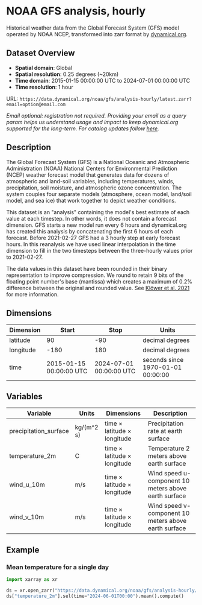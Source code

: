 # NOAA GFS analysis, hourly

Historical weather data from the Global Forecast System (GFS) model operated by NOAA NCEP, transformed into zarr format by [dynamical.org](https://dynamical.org).

## Dataset Overview

- **Spatial domain**: Global
- **Spatial resolution**: 0.25 degrees (~20km)
- **Time domain**: 2015-01-15 00:00:00 UTC to 2024-07-01 00:00:00 UTC
- **Time resolution**: 1 hour

URL: `https://data.dynamical.org/noaa/gfs/analysis-hourly/latest.zarr?email=option@email.com`

_Email optional: registration not required. Providing your email as a query param helps us understand usage and impact to keep dynamical.org supported for the long-term. For catalog updates follow [here](https://dynamical.org/updates)._

## Description

The Global Forecast System (GFS) is a National Oceanic and Atmospheric Administration (NOAA) National Centers for Environmental Prediction (NCEP) weather forecast model that generates data for dozens of atmospheric and land-soil variables, including temperatures, winds, precipitation, soil moisture, and atmospheric ozone concentration. The system couples four separate models (atmosphere, ocean model, land/soil model, and sea ice) that work together to depict weather conditions.

This dataset is an "analysis" containing the model's best estimate of each value at each timestep. In other words, it does not contain a forecast dimension. GFS starts a new model run every 6 hours and dynamical.org has created this analysis by concatenating the first 6 hours of each forecast. Before 2021-02-27 GFS had a 3 hourly step at early forecast hours. In this reanalysis we have used linear interpolation in the time dimension to fill in the two timesteps between the three-hourly values prior to 2021-02-27.

The data values in this dataset have been rounded in their binary representation to improve compression. We round to retain 9 bits of the floating point number's base (mantissa) which creates a maximum of 0.2% difference between the original and rounded value. See [Klöwer et al. 2021](https://www.nature.com/articles/s43588-021-00156-2) for more information.

## Dimensions

| Dimension | Start                   | Stop                    | Units                             |
| --------- | ----------------------- | ----------------------- | --------------------------------- |
| latitude  | 90                      | -90                     | decimal degrees                   |
| longitude | -180                    | 180                     | decimal degrees                   |
| time      | 2015-01-15 00:00:00 UTC | 2024-07-01 00:00:00 UTC | seconds since 1970-01-01 00:00:00 |

## Variables

| Variable              | Units      | Dimensions                  | Description                                          |
| --------------------- | ---------- | --------------------------- | ---------------------------------------------------- |
| precipitation_surface | kg/(m^2 s) | time × latitude × longitude | Precipitation rate at earth surface                  |
| temperature_2m        | C          | time × latitude × longitude | Temperature 2 meters above earth surface             |
| wind_u_10m            | m/s        | time × latitude × longitude | Wind speed u-component 10 meters above earth surface |
| wind_v_10m            | m/s        | time × latitude × longitude | Wind speed v-component 10 meters above earth surface |

## Example

### Mean temperature for a single day

```python
import xarray as xr

ds = xr.open_zarr("https://data.dynamical.org/noaa/gfs/analysis-hourly/latest.json?email=optional@email.com")
ds["temperature_2m"].sel(time="2024-06-01T00:00").mean().compute()
```
